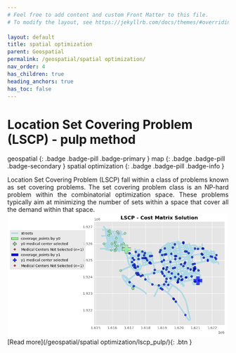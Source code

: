 ```yaml
---
# Feel free to add content and custom Front Matter to this file.
# To modify the layout, see https://jekyllrb.com/docs/themes/#overriding-theme-defaults

layout: default
title: spatial optimization
parent: Geospatial
permalink: /geospatial/spatial optimization/
nav_order: 4
has_children: true
heading_anchors: true
has_toc: false
---
```


# Location Set Covering Problem (LSCP) - pulp method
geospatial
{: .badge .badge-pill .badge-primary }
map
{: .badge .badge-pill .badge-secondary }
spatial optimization
{: .badge .badge-pill .badge-info }

<div style="text-align: justify">
Location Set Covering Problem (LSCP) fall within a class of problems known as set covering problems. The set covering problem class is an NP-hard problem within the
combinatorial optimization space. These problems typically aim at minimizing the number of sets within a space that cover all the demand within that space. 
</div>

<img src="/assets/images/geospatial/spatial optimization/lscp_pulp_01.png" alt="drawing" width="500"/>

<span class="fs-3">
[Read more](/geospatial/spatial optimization/lscp_pulp/){: .btn }
</span>